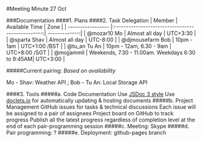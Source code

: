 #Meeting Minute 27 Oct

###Documentation
####1. Plans
####2. Task Delegation
|    Member         | Available Time                                   |     Zone      |
| ----------------- |:------------------------------------------------:| -------------:|
| @mozar10 Mo       | Almost all day                                   | UTC+3:30      |
| @sparta Shav      | Almost all day                                   | UTC-8:00      |
| @djmousefarm Bob  | 10pm - 1am                                       | UTC+1:00 /BST |
| @tu_an Tu An      | 10pm - 12am, 6.30 - 9am                          | UTC+8:00 /SGT |
| @mojjammil        | Weekends, 7.30 - 11.00am. Weekdays 6:30 to 9:45AM| UTC+3:00      |

#####Current pairing:
*Based on availability*

Mo - Shav: Weather API ; 
Bob - Tu An: Local Storage API

####3. Tools 
	#####a. Code Documentation
	Use [JSDoc 3 style](http://usejsdoc.org/about-getting-started.html)
	Use [doclets.io](https://doclets.io/) for automatically updating & hosting documents
	#####b. Project Management
	GitHub issues for tasks & technical discussions
	Each issue will be assigned to a pair of assignees
	Project board on GitHub to track progress
	Publish all the latest progress regardless of completion level at the end of each pair-programming session 
	#####c. Meeting:
	Skype
	#####d. Pair programming:
	?
	#####e. Deployment:
	github-pages branch
